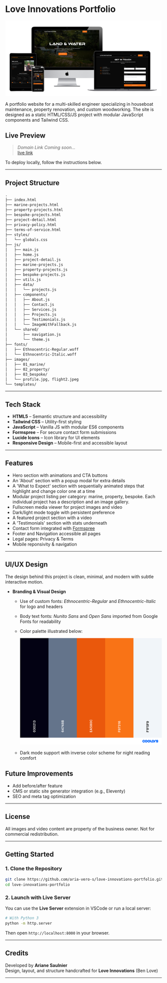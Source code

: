 # Love Innovations Portfolio

![Mockup](./images/mockup.png)

A portfolio website for a multi-skilled engineer specializing in houseboat maintenance, property renovation, and custom woodworking. The site is designed as a static HTML/CSS/JS project with modular JavaScript components and Tailwind CSS.

## Live Preview

> _Domain Link Coming soon..._  
[live link](https://aria-vero-s.github.io/love-innovations-portfolio/)

To deploy locally, follow the instructions below.

---

## Project Structure

```
.
├── index.html
├── marine-projects.html
├── property-projects.html
├── bespoke-projects.html
├── project-detail.html
├── privacy-policy.html
├── terms-of-service.html
├── styles/
│   └── globals.css
├── js/
│   ├── main.js
│   ├── home.js
│   ├── project-detail.js
│   ├── marine-projects.js
│   ├── property-projects.js
│   ├── bespoke-projects.js
│   ├── utils.js
│   ├── data/
│   │   └── projects.js
│   ├── components/
│   │   ├── About.js
│   │   ├── Contact.js
│   │   ├── Services.js
│   │   ├── Projects.js
│   │   ├── Testimonials.js
│   │   └── ImageWithFallback.js
│   └── shared/
│       ├── navigation.js
│       └── theme.js
├── fonts/
│   ├── Ethnocentric-Regular.woff
│   └── Ethnocentric-Italic.woff
├── images/
│   ├── 01_marine/
│   ├── 02_property/
│   ├── 03_bespoke/
│   └── profile.jpg, flight2.jpeg
└── templates/
```

---

## Tech Stack

- **HTML5** – Semantic structure and accessibility
- **Tailwind CSS** – Utility-first styling
- **JavaScript** – Vanilla JS with modular ES6 components
- **Formspree** – For secure contact form submissions
- **Lucide Icons** – Icon library for UI elements
- **Responsive Design** – Mobile-first and accessible layout

---

## Features

- Hero section with animations and CTA buttons
- An 'About' section with a popup modal for extra details
- A 'What to Expect' section with sequentially animated steps that highlight and change color one at a time
- Modular project listing per category: marine, property, bespoke. Each individual project has a description and an image gallery.
- Fullscreen media viewer for project images and video
- Dark/light mode toggle with persistent preference
- A featured project section with a video
- A 'Testimonials' section with stats underneath
- Contact form integrated with [Formspree](https://formspree.io/)
- Footer and Navigation accessible all pages
- Legal pages: Privacy & Terms
- Mobile reponsivity & navigation

---

## UI/UX Design

The design behind this project is clean, minimal, and modern with subtle interactive motion.

- **Branding & Visual Design**
  - Use of custom fonts: *Ethnocentric-Regular* and *Ethnocentric-Italic* for logo and headers
  - Body text fonts: *Nunito Sans* and *Open Sans* imported from Google Fonts for readability
  - Color palette illustrated below:
  
    ![Color Palette](./images/palette(1).png)
  
  - Dark mode support with inverse color scheme for night reading comfort

## Future Improvements

- Add before/after feature
- CMS or static site generator integration (e.g., Eleventy)
- SEO and meta tag optimization

---

## License

All images and video content are property of the business owner. Not for commercial redistribution.

---

## Getting Started

### 1. Clone the Repository

```bash
git clone https://github.com/aria-vero-s/love-innovations-portfolio.git
cd love-innovations-portfolio
```

### 2. Launch with Live Server

You can use the **Live Server** extension in VSCode or run a local server:

```bash
# With Python 3
python -m http.server
```

Then open `http://localhost:8000` in your browser.

---

## Credits

Developed by **Ariane Saulnier**  
Design, layout, and structure handcrafted for **Love Innovations** (Ben Love)

---
